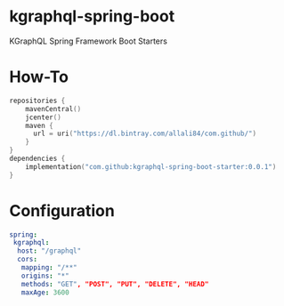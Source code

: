 # kgraphql-spring-boot
KGraphQL Spring Framework Boot Starters


# How-To

```kotlin
repositories {
    mavenCentral()
	jcenter()
    maven {
      url = uri("https://dl.bintray.com/allali84/com.github/")
    }
}
dependencies {
    implementation("com.github:kgraphql-spring-boot-starter:0.0.1")
}
```
# Configuration

```yaml
spring:
 kgraphql:
  host: "/graphql" 
  cors:
   mapping: "/**"
   origins: "*"
   methods: "GET", "POST", "PUT", "DELETE", "HEAD"
   maxAge: 3600
```